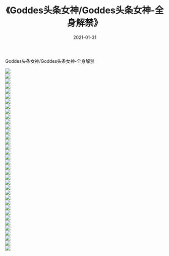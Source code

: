 ﻿---
layout: post
title:  《Goddes头条女神/Goddes头条女神-全身解禁》
date:   2021-01-31
img: http://img.660000.xyz/Sharelink/网络美图/2021/Goddes头条女神/Goddes头条女神-全身解禁/000.jpg
categories: [美女, 清纯, 唯美]
---

Goddes头条女神/Goddes头条女神-全身解禁

 ![](http://img.660000.xyz/Sharelink/网络美图/2021/Goddes头条女神/Goddes头条女神-全身解禁/001.jpg) <br>![](http://img.660000.xyz/Sharelink/网络美图/2021/Goddes头条女神/Goddes头条女神-全身解禁/002.jpg) <br>![](http://img.660000.xyz/Sharelink/网络美图/2021/Goddes头条女神/Goddes头条女神-全身解禁/003.jpg) <br>![](http://img.660000.xyz/Sharelink/网络美图/2021/Goddes头条女神/Goddes头条女神-全身解禁/004.jpg) <br>![](http://img.660000.xyz/Sharelink/网络美图/2021/Goddes头条女神/Goddes头条女神-全身解禁/005.jpg) <br>![](http://img.660000.xyz/Sharelink/网络美图/2021/Goddes头条女神/Goddes头条女神-全身解禁/006.jpg) <br>![](http://img.660000.xyz/Sharelink/网络美图/2021/Goddes头条女神/Goddes头条女神-全身解禁/007.jpg) <br>![](http://img.660000.xyz/Sharelink/网络美图/2021/Goddes头条女神/Goddes头条女神-全身解禁/008.jpg) <br>![](http://img.660000.xyz/Sharelink/网络美图/2021/Goddes头条女神/Goddes头条女神-全身解禁/009.jpg) <br>![](http://img.660000.xyz/Sharelink/网络美图/2021/Goddes头条女神/Goddes头条女神-全身解禁/010.jpg) <br>![](http://img.660000.xyz/Sharelink/网络美图/2021/Goddes头条女神/Goddes头条女神-全身解禁/011.jpg) <br>![](http://img.660000.xyz/Sharelink/网络美图/2021/Goddes头条女神/Goddes头条女神-全身解禁/012.jpg) <br>![](http://img.660000.xyz/Sharelink/网络美图/2021/Goddes头条女神/Goddes头条女神-全身解禁/013.jpg) <br>![](http://img.660000.xyz/Sharelink/网络美图/2021/Goddes头条女神/Goddes头条女神-全身解禁/014.jpg) <br>![](http://img.660000.xyz/Sharelink/网络美图/2021/Goddes头条女神/Goddes头条女神-全身解禁/015.jpg) <br>![](http://img.660000.xyz/Sharelink/网络美图/2021/Goddes头条女神/Goddes头条女神-全身解禁/016.jpg) <br>![](http://img.660000.xyz/Sharelink/网络美图/2021/Goddes头条女神/Goddes头条女神-全身解禁/017.jpg) <br>![](http://img.660000.xyz/Sharelink/网络美图/2021/Goddes头条女神/Goddes头条女神-全身解禁/018.jpg) <br>![](http://img.660000.xyz/Sharelink/网络美图/2021/Goddes头条女神/Goddes头条女神-全身解禁/019.jpg) <br>![](http://img.660000.xyz/Sharelink/网络美图/2021/Goddes头条女神/Goddes头条女神-全身解禁/020.jpg) <br>![](http://img.660000.xyz/Sharelink/网络美图/2021/Goddes头条女神/Goddes头条女神-全身解禁/021.jpg) <br>![](http://img.660000.xyz/Sharelink/网络美图/2021/Goddes头条女神/Goddes头条女神-全身解禁/022.jpg) <br>![](http://img.660000.xyz/Sharelink/网络美图/2021/Goddes头条女神/Goddes头条女神-全身解禁/023.jpg) <br>![](http://img.660000.xyz/Sharelink/网络美图/2021/Goddes头条女神/Goddes头条女神-全身解禁/024.jpg) <br>![](http://img.660000.xyz/Sharelink/网络美图/2021/Goddes头条女神/Goddes头条女神-全身解禁/025.jpg) <br>![](http://img.660000.xyz/Sharelink/网络美图/2021/Goddes头条女神/Goddes头条女神-全身解禁/026.jpg) <br>![](http://img.660000.xyz/Sharelink/网络美图/2021/Goddes头条女神/Goddes头条女神-全身解禁/027.jpg) <br>![](http://img.660000.xyz/Sharelink/网络美图/2021/Goddes头条女神/Goddes头条女神-全身解禁/028.jpg) <br>![](http://img.660000.xyz/Sharelink/网络美图/2021/Goddes头条女神/Goddes头条女神-全身解禁/029.jpg) <br>![](http://img.660000.xyz/Sharelink/网络美图/2021/Goddes头条女神/Goddes头条女神-全身解禁/030.jpg) <br>![](http://img.660000.xyz/Sharelink/网络美图/2021/Goddes头条女神/Goddes头条女神-全身解禁/031.jpg) <br>![](http://img.660000.xyz/Sharelink/网络美图/2021/Goddes头条女神/Goddes头条女神-全身解禁/032.jpg) <br>![](http://img.660000.xyz/Sharelink/网络美图/2021/Goddes头条女神/Goddes头条女神-全身解禁/033.jpg) <br>![](http://img.660000.xyz/Sharelink/网络美图/2021/Goddes头条女神/Goddes头条女神-全身解禁/034.jpg) <br>![](http://img.660000.xyz/Sharelink/网络美图/2021/Goddes头条女神/Goddes头条女神-全身解禁/035.jpg) <br>![](http://img.660000.xyz/Sharelink/网络美图/2021/Goddes头条女神/Goddes头条女神-全身解禁/036.jpg) <br>
